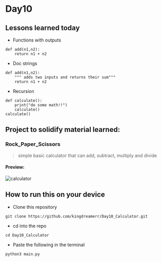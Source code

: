 # Day10

## Lessons learned today

- Functions with outputs
```
def add(n1,n2):
    return n1 + n2
```
- Doc strings
```
def add(n1,n2):
    """ adds two inputs and returns their sum"""
    return n1 + n2
```

- Recursion
```
def calculate():
    print("do some math!!")
    calculate()
calculate()
```


## Project to solidify material learned: 

### Rock_Paper_Scissors

> simple basic calculator that can add, subtract, multiply and divide

#### Preview:

![calculator](./.png)

## How to run this on your device

- Clone this repository
```
git clone https://github.com/kingdreamerr/Day10_Calculator.git
```
- cd into the repo
```
cd Day10_Calculator
```

- Paste the following in the terminal 
```
python3 main.py
```